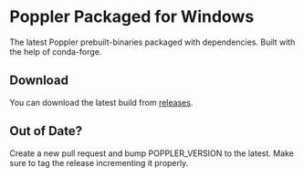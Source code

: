 # Poppler Packaged for Windows

The latest Poppler prebuilt-binaries packaged with dependencies. Built with the help of conda-forge.

## Download

You can download the latest build from [releases](https://github.com/oschwartz10612/poppler-windows/releases/latest).

## Out of Date?

Create a new pull request and bump POPPLER_VERSION to the latest. Make sure to tag the release incrementing it properly.
